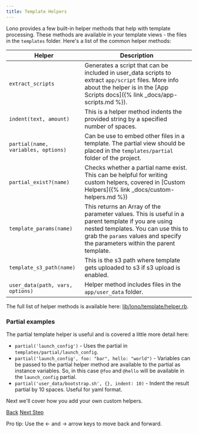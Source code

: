 ```yaml
---
title: Template Helpers
---
```


Lono provides a few built-in helper methods that help with template processing.  These methods are available in your template views - the files in the `templates` folder.  Here's a list of the common helper methods:

Helper  | Description
------------- | -------------
`extract_scripts` | Generates a script that can be included in user_data scripts to extract `app/script` files. More info about the helper is in the [App Scripts docs]({% link _docs/app-scripts.md %}).
`indent(text, amount)` | This is a helper method indents the provided string by a specified number of spaces.
`partial(name, variables, options)` | Can be use to embed other files in a template.  The partial view should be placed in the `templates/partial` folder of the project.
`partial_exist?(name)` | Checks whether a partial name exist. This can be helpful for writing custom helpers, covered in [Custom Helpers]({% link _docs/custom-helpers.md %})
`template_params(name)` | This returns an Array of the parameter values. This is useful in a parent template if you are using nested templates.  You can use this to grab the `params` values and specify the parameters within the parent template.
`template_s3_path(name)` | This is the s3 path where template gets uploaded to s3 if s3 upload is enabled.
`user_data(path, vars, options)`  | Helper method includes files in the `app/user_data` folder.

The full list of helper methods is available here: [lib/lono/template/helper.rb](https://github.com/tongueroo/lono/blob/master/lib/lono/template/helper.rb).

### Partial examples

The partial template helper is useful and is covered a little more detail here:

* `partial('launch_config')` - Uses the partial in `templates/partial/launch_config`.
* `partial('launch_config', foo: "bar", hello: "world")` - Variables can be passed to the partial helper method are available to the partial as instance variables.  So, in this case `@foo` and `@hello` will be available in the `launch_config` partial.
* `partial('user_data/bootstrap.sh', {}, indent: 10)` - Indent the result partial by 10 spaces.  Useful for yaml format.

Next we'll cover how you add your own custom helpers.

<a id="prev" class="btn btn-basic" href="{% link _docs/layering.md %}">Back</a>
<a id="next" class="btn btn-primary" href="{% link _docs/custom-helpers.md %}">Next Step</a>
<p class="keyboard-tip">Pro tip: Use the <- and -> arrow keys to move back and forward.</p>
